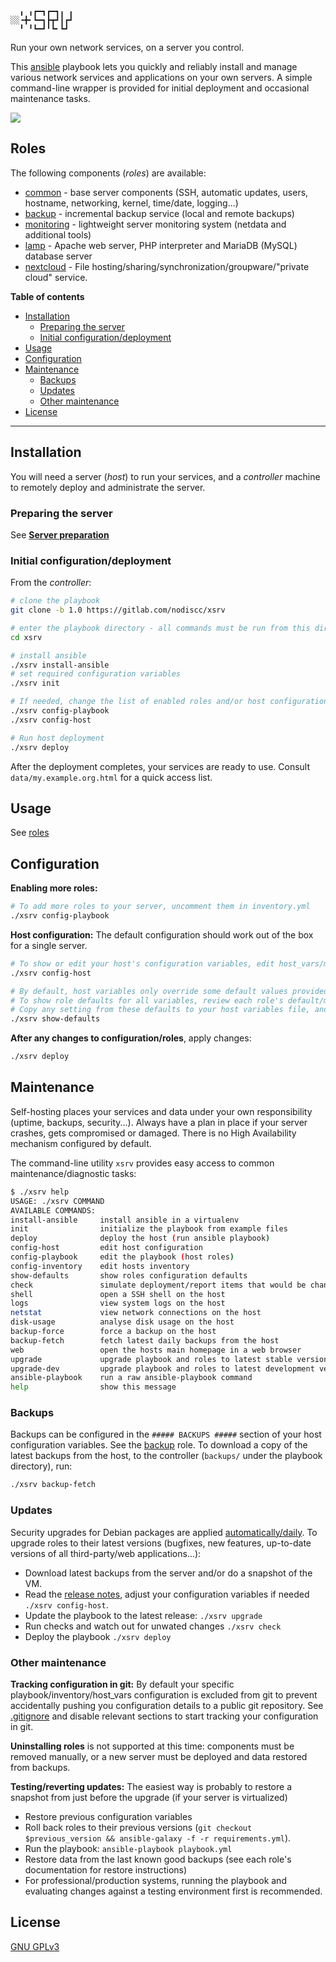 ```
  ╻ ╻┏━┓┏━┓╻ ╻
░░╺╋╸┗━┓┣┳┛┃┏┛
  ╹ ╹┗━┛╹┗╸┗┛ 
```

Run your own network services, on a server you control.

This [ansible](https://en.wikipedia.org/wiki/Ansible_(software)) playbook lets you quickly and reliably install and manage various network services and applications on your own servers. A simple command-line wrapper is provided for initial deployment and occasional maintenance tasks.

[![](https://gitlab.com/nodiscc/xsrv/badges/master/pipeline.svg)](https://gitlab.com/nodiscc/xsrv/commits/master)

## Roles

The following components (_roles_) are available:

- [common](https://gitlab.com/nodiscc/ansible-xsrv-common) - base server components (SSH, automatic updates, users, hostname, networking, kernel, time/date, logging...)
- [backup](https://gitlab.com/nodiscc/ansible-xsrv-backup) - incremental backup service (local and remote backups)
- [monitoring](https://gitlab.com/nodiscc/ansible-xsrv-monitoring) - lightweight server monitoring system (netdata and additional tools)
- [lamp](https://gitlab.com/nodiscc/ansible-xsrv-lamp) - Apache web server, PHP interpreter and MariaDB (MySQL) database server
- [nextcloud](https://gitlab.com/nodiscc/ansible-xsrv-lamp) - File hosting/sharing/synchronization/groupware/"private cloud" service.

<!-- TODO demo screencast -->

**Table of contents**

<!-- MarkdownTOC -->

- [Installation](#installation)
  - [Preparing the server](#preparing-the-server)
  - [Initial configuration/deployment](#initial-configurationdeployment)
- [Usage](#usage)
- [Configuration](#configuration)
- [Maintenance](#maintenance)
  - [Backups](#backups)
  - [Updates](#updates)
  - [Other maintenance](#other-maintenance)
- [License](#license)

<!-- /MarkdownTOC -->

------------


## Installation

You will need a server (_host_) to run your services, and a _controller_ machine to remotely deploy and administrate the server.


### Preparing the server

See **[Server preparation](server-preparation.md)**


### Initial configuration/deployment

From the _controller_:

```bash
# clone the playbook
git clone -b 1.0 https://gitlab.com/nodiscc/xsrv

# enter the playbook directory - all commands must be run from this directory
cd xsrv

# install ansible
./xsrv install-ansible
# set required configuration variables
./xsrv init

# If needed, change the list of enabled roles and/or host configuration variables
./xsrv config-playbook
./xsrv config-host

# Run host deployment
./xsrv deploy
```

After the deployment completes, your services are ready to use. Consult `data/my.example.org.html` for a quick access list.


## Usage

See [roles](#roles)


## Configuration

**Enabling more roles:**

```bash
# To add more roles to your server, uncomment them in inventory.yml
./xsrv config-playbook
```

**Host configuration:** The default configuration should work out of the box for a single server.

```bash
# To show or edit your host's configuration variables, edit host_vars/my.example.org.yml
./xsrv config-host

# By default, host variables only override some default values provided by roles.
# To show role defaults for all variables, review each role's default/main.yml
# Copy any setting from these defaults to your host variables file, and edit its value.
./xsrv show-defaults

```

**After any changes to configuration/roles**, apply changes: 

```bash
./xsrv deploy
```


## Maintenance

Self-hosting places your services and data under your own responsibility (uptime, backups, security...). Always have a plan in place if your server crashes, gets compromised or damaged. There is no High Availability mechanism configured by default.

The command-line utility `xsrv` provides easy access to common maintenance/diagnostic tasks:

```bash
$ ./xsrv help
USAGE: ./xsrv COMMAND
AVAILABLE COMMANDS:
install-ansible     install ansible in a virtualenv
init                initialize the playbook from example files
deploy              deploy the host (run ansible playbook)
config-host         edit host configuration
config-playbook     edit the playbook (host roles)
config-inventory    edit hosts inventory
show-defaults       show roles configuration defaults
check               simulate deployment/report items that would be changed
shell               open a SSH shell on the host
logs                view system logs on the host
netstat             view network connections on the host
disk-usage          analyse disk usage on the host
backup-force        force a backup on the host
backup-fetch        fetch latest daily backups from the host
web                 open the hosts main homepage in a web browser
upgrade             upgrade playbook and roles to latest stable versions (read the release notes)
upgrade-dev         upgrade playbook and roles to latest development versions
ansible-playbook    run a raw ansible-playbook command
help                show this message
```

### Backups

Backups can be configured in the `##### BACKUPS #####` section of your host configuration variables. See the [backup](https://gitlab.com/nodiscc/ansible-xsrv-backup) role. To download a copy of the latest backups from the host, to the controller (`backups/` under the playbook directory), run:

```bash
./xsrv backup-fetch
```

### Updates

Security upgrades for Debian packages are applied [automatically/daily](https://gitlab.com/nodiscc/ansible-xsrv-common). To upgrade roles to their latest versions (bugfixes, new features, up-to-date versions of all third-party/web applications...):

- Download latest backups from the server and/or do a snapshot of the VM.
- Read the [release notes](releases), adjust your configuration variables if needed `./xsrv config-host`.
- Update the playbook to the latest release: `./xsrv upgrade`
- Run checks and watch out for unwated changes `./xsrv check`
- Deploy the playbook `./xsrv deploy`


### Other maintenance

**Tracking configuration in git:** By default your specific playbook/inventory/host_vars configuration is excluded from git to prevent accidentally pushing you configuration details to a public git repository. See [.gitignore](.gitignore) and disable relevant sections to start tracking your configuration in git.

**Uninstalling roles** is not supported at this time: components must be removed manually, or a new server must be deployed and data restored from backups.

**Testing/reverting updates:** The easiest way is probably to restore a snapshot from just before the upgrade (if your server is virtualized)

- Restore previous configuration variables
- Roll back roles to their previous versions (`git checkout $previous_version && ansible-galaxy -f -r requirements.yml`).
- Run the playbook:  `ansible-playbook playbook.yml`
- Restore data from the last known good backups (see each role's documentation for restore instructions)
- For professional/production systems, running the playbook and evaluating changes against a testing environment first is recommended.


## License

[GNU GPLv3](LICENSE)
